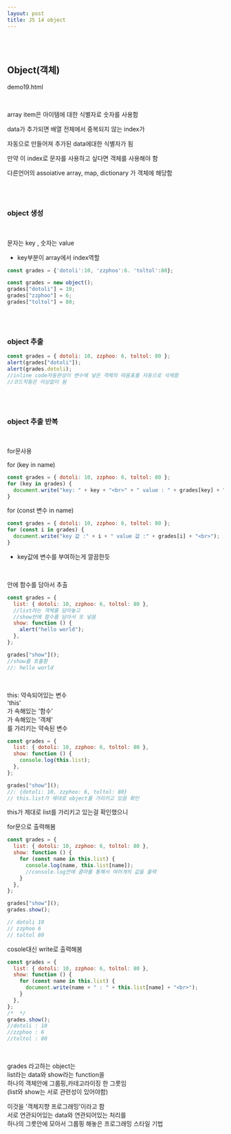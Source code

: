 ```yaml
---
layout: post
title: JS 14 object
---
```


<br><br>

## Object(객체)

demo19.html

<br>

array item은 아이템에 대한 식별자로 숫자를 사용함

data가 추가되면 배열 전체에서 중복되지 않는 index가

자동으로 만들어져 추가된 data에대한 식별자가 됨

만약 이 index로 문자를 사용하고 싶다면 객체를 사용해야 함

다른언어의 assoiative array, map, dictionary 가 객체에 해당함

<br><br>

### object 생성

<br>

문자는 key , 숫자는 value

- key부분이 array에서 index역할

```javascript
const grades = {'dotoli':10, 'zzphoo':6. 'toltol':80};
```

```javascript
const grades = new object();
grades["dotoli"] = 10;
grades["zzphoo"] = 6;
grades["toltol"] = 80;
```

<br><br>

### object 추출

```javascript
const grades = { dotoli: 10, zzphoo: 6, toltol: 80 };
alert(grades["dotoli"]);
alert(grades.dotoli);
//inline code자동완성이 변수에 넣은 객체의 따옴표를 자동으로 삭제함
//코드작동은 이상없이 됨
```

<br><br>

### object 추출 반복

<br>

for문사용<br>

for (key in name)

```javascript
const grades = { dotoli: 10, zzphoo: 6, toltol: 80 };
for (key in grades) {
  document.write("key: " + key + "<br>" + " value : " + grades[key] + "<br>");
}
```

for (const 변수 in name)

```javascript
const grades = { dotoli: 10, zzphoo: 6, toltol: 80 };
for (const i in grades) {
  document.write("key 값 :" + i + " value 값 :" + grades[i] + "<br>");
}
```

- key값에 변수를 부여하는게 깔끔한듯

<br>

안에 함수를 담아서 추출

```javascript
const grades = {
  list: { dotoli: 10, zzphoo: 6, toltol: 80 },
  //list라는 객체를 담아놓고
  //show안에 함수를 담아서 또 넣음
  show: function () {
    alert("hello world");
  },
};

grades["show"]();
//show를 호출함
//: hello world
```

<br>

this: 약속되어있는 변수<br>
'this'<br>
가 속해있는 '함수'<br>
가 속해있는 '객체'<br>
를 가리키는 약속된 변수<br>

```javascript
const grades = {
  list: { dotoli: 10, zzphoo: 6, toltol: 80 },
  show: function () {
    console.log(this.list);
  },
};

grades["show"]();
//: {dotoli: 10, zzphoo: 6, toltol: 80}
// this.list가 제대로 object를 가리키고 있음 확인
```

this가 제대로 list를 가리키고 있는걸 확인했으니<br>

for문으로 출력해봄

```javascript
const grades = {
  list: { dotoli: 10, zzphoo: 6, toltol: 80 },
  show: function () {
    for (const name in this.list) {
      console.log(name, this.list[name]);
      //console.log안에 콤마를 통해서 여러개의 값을 출력
    }
  },
};

grades["show"]();
grades.show();

// dotoli 10
// zzphoo 6
// toltol 80
```

cosole대신 write로 출력해봄

```javascript
const grades = {
  list: { dotoli: 10, zzphoo: 6, toltol: 80 },
  show: function () {
    for (const name in this.list) {
      document.write(name + " : " + this.list[name] + "<br>");
    }
  },
};
/*  */
grades.show();
//dotoli : 10
//zzphoo : 6
//toltol : 80
```

<br>

grades 라고하는 object는<br>
list라는 data와 show라는 function을<br>
하나의 객체안에 그룹핑,카테고라이징 한 그릇임<br>
(list와 show는 서로 관련성이 있어야함)<br>

이것을 '객체지향 프로그래밍'이라고 함<br>
서로 연관되어있는 data와 연관되어있는 처리를<br>
하나의 그릇안에 모아서 그룹핑 해놓은 프로그래밍 스타일 기법
